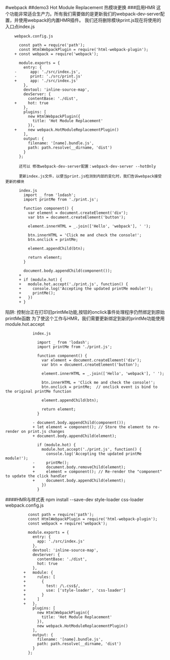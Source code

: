 #webpack
##demo3  Hot Module Replacement 热模块更换
###启用HMR
这个功能非常适合生产力。所有我们需要做的是更新我们的webpack-dev-server配置，并使用webpack的内置HMR插件。
我们还将删除模块print.js现在将使用的入口点index.js
        
        webpack.config.js
        
          const path = require('path');
          const HtmlWebpackPlugin = require('html-webpack-plugin');
        + const webpack = require('webpack');
        
          module.exports = {
            entry: {
        -      app: './src/index.js',
        -      print: './src/print.js'
        +      app: './src/index.js'
            },
            devtool: 'inline-source-map',
            devServer: {
              contentBase: './dist',
        +     hot: true
            },
            plugins: [
              new HtmlWebpackPlugin({
                title: 'Hot Module Replacement'
              }),
        +     new webpack.HotModuleReplacementPlugin()
            ],
            output: {
              filename: '[name].bundle.js',
              path: path.resolve(__dirname, 'dist')
            }
          };
          
          还可以 修改webpack-dev-server配置：webpack-dev-server --hotOnly
          
          更新index.js文件，以便当print.js检测到内部的变化时，我们告诉webpack接受更新的模块
          
          index.js
            import _ from 'lodash';
            import printMe from './print.js';
          
            function component() {
              var element = document.createElement('div');
              var btn = document.createElement('button');
          
              element.innerHTML = _.join(['Hello', 'webpack'], ' ');
          
              btn.innerHTML = 'Click me and check the console!';
              btn.onclick = printMe;
          
              element.appendChild(btn);
          
              return element;
            }
          
            document.body.appendChild(component());
          +
          + if (module.hot) {
          +   module.hot.accept('./print.js', function() {
          +     console.log('Accepting the updated printMe module!');
          +     printMe();
          +   })
          + }
  陷阱:
       控制台正在打印旧printMe功能,按钮的onclick事件处理程序仍然绑定到原始printMe函数
       为了使这个工作与HMR，我们需要更新绑定到新的printMe功能使用module.hot.accept
                
                index.js
                
                  import _ from 'lodash';
                  import printMe from './print.js';
                
                  function component() {
                    var element = document.createElement('div');
                    var btn = document.createElement('button');
                
                    element.innerHTML = _.join(['Hello', 'webpack'], ' ');
                
                    btn.innerHTML = 'Click me and check the console!';
                    btn.onclick = printMe;  // onclick event is bind to the original printMe function
                
                    element.appendChild(btn);
                
                    return element;
                  }
                
                - document.body.appendChild(component());
                + let element = component(); // Store the element to re-render on print.js changes
                + document.body.appendChild(element);
                
                  if (module.hot) {
                    module.hot.accept('./print.js', function() {
                      console.log('Accepting the updated printMe module!');
                -     printMe();
                +     document.body.removeChild(element);
                +     element = component(); // Re-render the "component" to update the click handler
                +     document.body.appendChild(element);
                    })
                  }
                  
####HMR与样式表   npm install --save-dev style-loader css-loader
            webpack.config.js
            
              const path = require('path');
              const HtmlWebpackPlugin = require('html-webpack-plugin');
              const webpack = require('webpack');
            
              module.exports = {
                entry: {
                  app: './src/index.js'
                },
                devtool: 'inline-source-map',
                devServer: {
                  contentBase: './dist',
                  hot: true
                },
            +   module: {
            +     rules: [
            +       {
            +         test: /\.css$/,
            +         use: ['style-loader', 'css-loader']
            +       }
            +     ]
            +   },
                plugins: [
                  new HtmlWebpackPlugin({
                    title: 'Hot Module Replacement'
                  }),
                  new webpack.HotModuleReplacementPlugin()
                ],
                output: {
                  filename: '[name].bundle.js',
                  path: path.resolve(__dirname, 'dist')
                }
              };


    




















